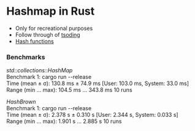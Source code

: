 # Hashmap in Rust

- Only for recreational purposes
- Follow through of [tsoding](https://www.youtube.com/watch?v=YBzNFt4wapA&t=7653s)
- [Hash functions](http://www.cse.yorku.ca/~oz/hash.html)


### Benchmarks

*std::collections::HashMap*  
Benchmark 1: cargo run --release  
  Time (mean ± σ):     130.8 ms ±  74.9 ms    [User: 103.0 ms, System: 33.0 ms]  
  Range (min … max):   104.5 ms … 343.8 ms    10 runs  

*HashBrown*  
Benchmark 1: cargo run --release  
  Time (mean ± σ):      2.378 s ±  0.310 s    [User: 2.344 s, System: 0.033 s]  
  Range (min … max):    1.901 s …  2.885 s    10 runs  

